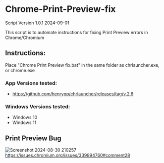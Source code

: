 # Chrome-Print-Preview-fix
Script Version 1.0.1 2024-09-01

This script is to automate instructions for fixing Print Preview errors in Chrome/Chromium

## Instructions: 
Place "Chrome Print Preview fix.bat" in the same folder as chrlauncher.exe, or chrome.exe

### App Versions tested:
- https://github.com/henrypp/chrlauncher/releases/tag/v.2.6
	
### Windows Versions tested:
- Windows 10
- Windows 11



## Print Preview Bug
![Screenshot 2024-08-30 210257](https://github.com/user-attachments/assets/1da6698e-ae6a-435b-a27b-feb73f621a91)
https://issues.chromium.org/issues/339994760#comment28
